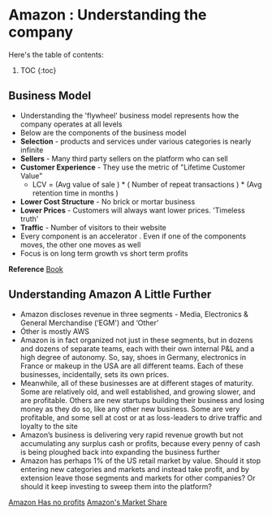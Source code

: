 # Amazon : Understanding the company

Here's the table of contents:

1. TOC
{:toc}

## Business Model 
- Understanding the 'flywheel' business model represents how the company operates at all levels 
- Below are the components of the business model 
- **Selection** - products and services under various categories is nearly infinite
- **Sellers** - Many third party sellers on the platform who can sell 
- **Customer Experience** - They use the metric of "Lifetime Customer Value"
  - LCV = (Avg value of sale ) * ( Number of repeat transactions ) * (Avg retention time in months )
- **Lower Cost Structure** - No brick or mortar business 
- **Lower Prices** - Customers will always want lower prices. 'Timeless truth'
- **Traffic** - Number of visitors to their website 
- Every component is an accelerator . Even if one of the components moves, the other one moves as well 
- Focus is on long term growth vs short term profits 

**Reference**
[Book](https://www.amazon.com/gp/product/B078FWZGRL/ref=dbs_a_def_rwt_bibl_vppi_i0)

## Understanding Amazon A Little Further 
- Amazon discloses revenue in three segments - Media, Electronics & General Merchandise (‘EGM') and ‘Other’
- Óther is mostly AWS
- Amazon is in fact organized not just in these segments, but in dozens and dozens of separate teams, each with their own internal P&L     and a high degree of autonomy. So, say, shoes in Germany, electronics in France or makeup in the USA are all different teams. Each of   these businesses, incidentally, sets its own prices.
- Meanwhile, all of these businesses are at different stages of maturity. Some are relatively old, and well established, and growing       slower, and are profitable. Others are new startups building their business and losing money as they do so, like any other new           business. Some are very profitable, and some sell at cost or at as loss-leaders to drive traffic and loyalty to the site
- Amazon’s business is delivering very rapid revenue growth but not accumulating any surplus cash or profits, because every penny of       cash is being ploughed back into expanding the business further
- Amazon has perhaps 1% of the US retail market by value. Should it stop entering new categories and markets and instead take profit, and by extension leave those segments and markets for other companies? Or should it keep investing to sweep them into the platform? 


[Amazon Has no profits](https://www.ben-evans.com/benedictevans/2014/9/4/why-amazon-has-no-profits-and-why-it-works)
[Amazon's Market Share](https://www.ben-evans.com/benedictevans/2019/12/amazons-market-share19)



